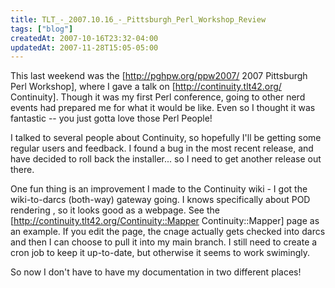 ```yaml
---
title: TLT_-_2007.10.16_-_Pittsburgh_Perl_Workshop_Review
tags: ["blog"]
createdAt: 2007-10-16T23:32-04:00
updatedAt: 2007-11-28T15:05-05:00
---
```


This last weekend was the [http://pghpw.org/ppw2007/ 2007 Pittsburgh Perl Workshop], where I gave a talk on [http://continuity.tlt42.org/ Continuity]. Though it was my first Perl conference, going to other nerd events had prepared me for what it would be like. Even so I thought it was fantastic -- you just gotta love those Perl People!

I talked to several people about Continuity, so hopefully I'll be getting some regular users and feedback. I found a bug in the most recent release, and have decided to roll back the installer... so I need to get another release out there.

One fun thing is an improvement I made to the Continuity wiki - I got the wiki-to-darcs (both-way) gateway going. I knows specifically about POD rendering , so it looks good as a webpage. See the [http://continuity.tlt42.org/Continuity::Mapper Continuity::Mapper] page as an example. If you edit the page, the cnage actually gets checked into darcs and then I can choose to pull it into my main branch. I still need to create a cron job to keep it up-to-date, but otherwise it seems to work swimingly.

So now I don't have to have my documentation in two different places!

